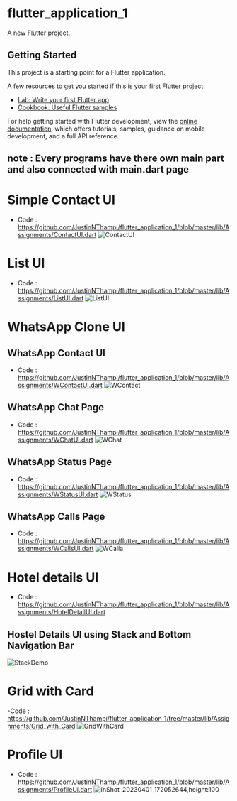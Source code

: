 # flutter_application_1

A new Flutter project.

## Getting Started

This project is a starting point for a Flutter application.

A few resources to get you started if this is your first Flutter project:

- [Lab: Write your first Flutter app](https://docs.flutter.dev/get-started/codelab)
- [Cookbook: Useful Flutter samples](https://docs.flutter.dev/cookbook)

For help getting started with Flutter development, view the
[online documentation](https://docs.flutter.dev/), which offers tutorials,
samples, guidance on mobile development, and a full API reference.

## note : Every programs have there own main part and also connected with main.dart page 

# Simple Contact UI 
  - Code : https://github.com/JustinNThampi/flutter_application_1/blob/master/lib/Assignments/ContactUI.dart
![ContactUI](https://user-images.githubusercontent.com/95224442/225706316-21e18fe6-16bc-4a46-b308-44d9498a23de.PNG)

# List UI
  - Code : https://github.com/JustinNThampi/flutter_application_1/blob/master/lib/Assignments/ListUI.dart
   ![ListUI](https://user-images.githubusercontent.com/95224442/227715563-943b571c-e333-4b9d-b302-2d490b91e232.PNG)

# WhatsApp Clone UI

## WhatsApp Contact UI
  - Code : https://github.com/JustinNThampi/flutter_application_1/blob/master/lib/Assignments/WContactUI.dart
  ![WContact](https://user-images.githubusercontent.com/95224442/225841385-97bc59ea-c7c5-4312-a70a-567a60c68a5c.PNG)

## WhatsApp Chat Page
  - Code : https://github.com/JustinNThampi/flutter_application_1/blob/master/lib/Assignments/WChatUI.dart
   ![WChat](https://user-images.githubusercontent.com/95224442/225905514-513bf5ba-b16e-4619-8aee-2048516f9bc1.PNG)

## WhatsApp Status Page
  - Code : https://github.com/JustinNThampi/flutter_application_1/blob/master/lib/Assignments/WStatusUI.dart
   ![WStatus](https://user-images.githubusercontent.com/95224442/225905772-2bcc3ecf-f2cc-44de-9c72-461151ce9e97.PNG)

## WhatsApp Calls Page
  - Code : https://github.com/JustinNThampi/flutter_application_1/blob/master/lib/Assignments/WCallsUI.dart
   ![WCalla](https://user-images.githubusercontent.com/95224442/225905991-25858f1b-e716-4c3f-918c-f39b6bb1f568.PNG)
   
# Hotel details UI 
  - Code : https://github.com/JustinNThampi/flutter_application_1/blob/master/lib/Assignments/HotelDetailUI.dart
  ## Hostel Details UI using Stack and Bottom Navigation Bar
  ![StackDemo](https://user-images.githubusercontent.com/95224442/228591291-3d90ba4d-9346-4294-a842-b391a706e35f.PNG)
  
# Grid with Card
  -Code : https://github.com/JustinNThampi/flutter_application_1/tree/master/lib/Assignments/Grid_with_Card
  ![GridWithCard](https://user-images.githubusercontent.com/95224442/229265982-4a75ad59-c424-48dc-9eb7-9f1af3b87abf.PNG)
  
# Profile UI
  - Code : https://github.com/JustinNThampi/flutter_application_1/blob/master/lib/Assignments/ProfileUi.dart
  ![InShot_20230401_172052644,height:100](https://user-images.githubusercontent.com/95224442/229287687-d8193984-7376-46b7-a6c8-13e9c4db49d2.gif)
